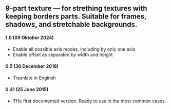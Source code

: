 ## 9-part texture — for strething textures with keeping borders parts. Suitable for frames, shadows, and stretchable backgrounds.

#### 1.0 (09 Oktober 2024)
* Enable all possible axis modes, including by only one axis
* Enable offset as separated by width and height

#### 0.5 (30 December 2018)
* Trasnlate in Enginsh

#### 0.41 (25 June 2015)
* THe first documented version. Ready to use in the most common cases.
